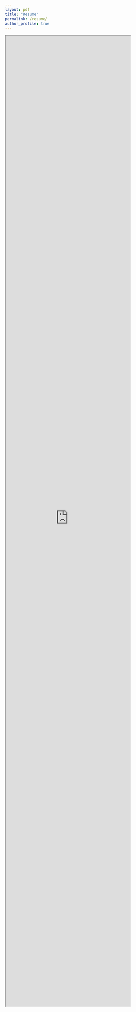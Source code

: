 ```yaml
---
layout: pdf
title: "Resume"
permalink: /resume/
author_profile: true
---
```


<iframe src="https://drive.google.com/file/d/1Q2wgUnPYaaJrIkO8W7JKmUwWrRMtT_As/view?usp=sharing/preview" width="80%" height="80%"></iframe>